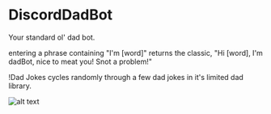 # DiscordDadBot

Your standard ol' dad bot.  

entering a phrase containing "I'm [word]"
returns the classic, "Hi [word], I'm dadBot, nice to meat you!  Snot a problem!"

!Dad Jokes cycles randomly through a few dad jokes in it's limited dad library.


![alt text](https://raw.githubusercontent.com/willmac321/DiscordDadBot/edit/master/demo.png)
